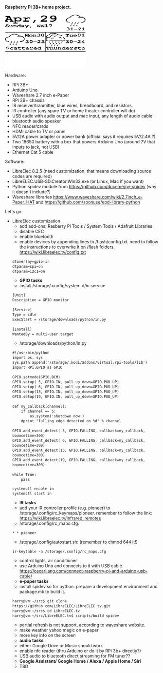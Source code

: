 **Raspberry Pi 3B+ home project.**

![result](storage/downloads/python/result.bmp)

Hardware:
- RPi 3B+
- Arduino Uno
- Waveshare 2.7 inch e-Paper
- RPi 3B+ chassis
- IR receiver/tranmitter, blue wires, breadboard, and resistors.
- IR controller (any spare TV or home theater controller will do)
- USB audio with audio output and mac input, any length of audio cable
- bluetooth audio speaker
- NFC reader/cards
- HDMI cable to TV or panel
- 5V/2A power adapter or power bank (official says it requires 5V/2.4A ?)
- Two 18650 battery with a box that powers Arduino Uno (around 7V that inputs to jack, not USB)
- Ethernet Cat 5 cable

Software:
- LibreElec 8.2.5 (need customization, that means downloading source codes are required)
- LibreELEC.USB-SD.Creator.Win32.exe (or Linux, Mac if you want)
- Python spidev module from https://github.com/doceme/py-spidev (why it doesn't include?)
- Waveshare libraries https://www.waveshare.com/wiki/2.7inch_e-Paper_HAT and https://github.com/soonuse/epd-library-python

Let's go
- LibreElec customization
  - add add-ons: Rasberry Pi Tools / System Tools / Adafruit Libraries
  - disable CEC
  - enable bluetooth
  - enable devices by appending lines to /flash/config.txt. need to follow the instructions to overwrite it on /flash folders. https://wiki.libreelec.tv/config.txt
  ```
  dtoverlay=gpio-ir
  dtparam=spi=on
  dtparam=i2c1=on
  ```
  - **GPIO tasks**
  - install /storage/.config/system.d/in.service
  ```
  [Unit]
  Description = GPIO monitor

  [Service]
  Type = idle
  ExecStart = /storage/downloads/python/in.py

  [Install]
  WantedBy = multi-user.target
  ```
  - /storage/downloads/python/in.py
  ```
  #!/usr/bin/python
  import os, sys
  sys.path.append('/storage/.kodi/addons/virtual.rpi-tools/lib')
  import RPi.GPIO as GPIO
  
  GPIO.setmode(GPIO.BCM)
  GPIO.setup( 5, GPIO.IN, pull_up_down=GPIO.PUD_UP)
  GPIO.setup( 6, GPIO.IN, pull_up_down=GPIO.PUD_UP)
  GPIO.setup(13, GPIO.IN, pull_up_down=GPIO.PUD_UP)
  GPIO.setup(19, GPIO.IN, pull_up_down=GPIO.PUD_UP)
  
  def my_callback(channel):
      if channel == 5:
          os.system('shutdown now')
      #print "falling edge detected on %d" % channel
      
  GPIO.add_event_detect( 5, GPIO.FALLING, callback=my_callback, bouncetime=300)
  GPIO.add_event_detect( 6, GPIO.FALLING, callback=my_callback, bouncetime=300)
  GPIO.add_event_detect(13, GPIO.FALLING, callback=my_callback, bouncetime=300)
  GPIO.add_event_detect(19, GPIO.FALLING, callback=my_callback, bouncetime=300)
  
  while True:  
      pass
  ```
  ```
  systemctl enable in
  systemctl start in
  ```
  - **IR tasks**
  - add your IR controller profile (e.g. pioneer) to /storage/.config/rc_keymaps/pioneer. remember to follow the link: https://wiki.libreelec.tv/infrared_remotes
  - /storage/.config/rc_maps.cfg:
  ```
  * * pioneer
  ```
  - /storage/.config/autostart.sh:  (remember to chmod 644 it!)
  ```
  ir-keytable -a /storage/.config/rc_maps.cfg
  ```
  - control lights, air conditioner
  - use Arduino Uno and connects to it with USB cable. https://oscarliang.com/connect-raspberry-pi-and-arduino-usb-cable/
  - **e-paper tasks**
  - install spidev.so for python. prepare a development environment and package.mk to build it.
  ```
  harry@vm:~/src$ git clone https://github.com/LibreELEC/LibreELEC.tv.git
  harry@vm:~/src$ cd LibreELEC.tv
  harry@vm:~/src/LibreELEC.tv$ scripts/build spidev
  ```
  - partial refresh is not support, according to waveshare website.
  - make weather yahoo magic on e-paper
  - more key info on the screen
  - **audio tasks**
  - either Google Drive or Music should work
  - enable nfc reader (thru Arduino or do it by RPi 3b+ directly?)
  - USB audio to bluetooth direct streaming for FM tuner??
  - **Google Assistant/ Google Home / Alexa / Apple Home / Siri**
  - TBD

